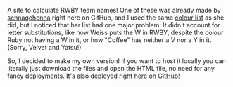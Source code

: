 A site to calculate RWBY team names! One of these was already made by [sennagehenna](https://github.com/sennagehenna) right here on GitHub, and I used the same [colour list](https://github.com/meodai/color-names) as she did, but I noticed that her list had one major problem: It didn't account for letter substitutions, like how Weiss puts the W in RWBY, despite the colour Ruby not having a W in it, or how "Coffee" has neither a V nor a Y in it. (Sorry, Velvet and Yatsu!)

So, I decided to make my own version! If you want to host it locally you can literally just download the files and open the HTML file, no need for any fancy deployments. It's also deployed [right here on GitHub!](https://chaiaeran.github.io/RWBY-Team-Name-Calculator/index)
